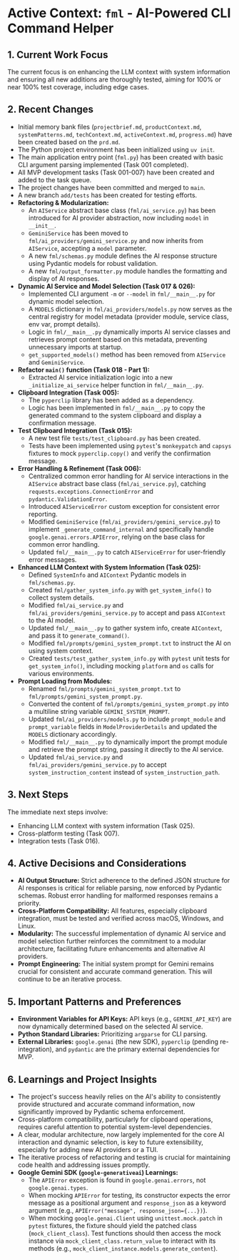 # Active Context: `fml` - AI-Powered CLI Command Helper

## 1. Current Work Focus

The current focus is on enhancing the LLM context with system information and ensuring all new additions are thoroughly tested, aiming for 100% or near 100% test coverage, including edge cases.

## 2. Recent Changes

- Initial memory bank files (`projectbrief.md`, `productContext.md`, `systemPatterns.md`, `techContext.md`, `activeContext.md`, `progress.md`) have been created based on the `prd.md`.
- The Python project environment has been initialized using `uv init`.
- The main application entry point (`fml.py`) has been created with basic CLI argument parsing implemented (Task 001 completed).
- All MVP development tasks (Task 001-007) have been created and added to the task queue.
- The project changes have been committed and merged to `main`.
- A new branch `add/tests` has been created for testing efforts.
- **Refactoring & Modularization:**
  - An `AIService` abstract base class (`fml/ai_service.py`) has been introduced for AI provider abstraction, now including `model` in `__init__`.
  - `GeminiService` has been moved to `fml/ai_providers/gemini_service.py` and now inherits from `AIService`, accepting a `model` parameter.
  - A new `fml/schemas.py` module defines the AI response structure using Pydantic models for robust validation.
  - A new `fml/output_formatter.py` module handles the formatting and display of AI responses.
- **Dynamic AI Service and Model Selection (Task 017 & 026):**
  - Implemented CLI argument `-m` or `--model` in `fml/__main__.py` for dynamic model selection.
  - A `MODELS` dictionary in `fml/ai_providers/models.py` now serves as the central registry for model metadata (provider module, service class, env var, prompt details).
  - Logic in `fml/__main__.py` dynamically imports AI service classes and retrieves prompt content based on this metadata, preventing unnecessary imports at startup.
  - `get_supported_models()` method has been removed from `AIService` and `GeminiService`.
- **Refactor `main()` function (Task 018 - Part 1):**
  - Extracted AI service initialization logic into a new `_initialize_ai_service` helper function in `fml/__main__.py`.
- **Clipboard Integration (Task 005):**
  - The `pyperclip` library has been added as a dependency.
  - Logic has been implemented in `fml/__main__.py` to copy the generated command to the system clipboard and display a confirmation message.
- **Test Clipboard Integration (Task 015):**
  - A new test file `tests/test_clipboard.py` has been created.
  - Tests have been implemented using `pytest`'s `monkeypatch` and `capsys` fixtures to mock `pyperclip.copy()` and verify the confirmation message.
- **Error Handling & Refinement (Task 006):**
  - Centralized common error handling for AI service interactions in the `AIService` abstract base class (`fml/ai_service.py`), catching `requests.exceptions.ConnectionError` and `pydantic.ValidationError`.
  - Introduced `AIServiceError` custom exception for consistent error reporting.
  - Modified `GeminiService` (`fml/ai_providers/gemini_service.py`) to implement `_generate_command_internal` and specifically handle `google.genai.errors.APIError`, relying on the base class for common error handling.
  - Updated `fml/__main__.py` to catch `AIServiceError` for user-friendly error messages.
- **Enhanced LLM Context with System Information (Task 025):**
  - Defined `SystemInfo` and `AIContext` Pydantic models in `fml/schemas.py`.
  - Created `fml/gather_system_info.py` with `get_system_info()` to collect system details.
  - Modified `fml/ai_service.py` and `fml/ai_providers/gemini_service.py` to accept and pass `AIContext` to the AI model.
  - Updated `fml/__main__.py` to gather system info, create `AIContext`, and pass it to `generate_command()`.
  - Modified `fml/prompts/gemini_system_prompt.txt` to instruct the AI on using system context.
  - Created `tests/test_gather_system_info.py` with `pytest` unit tests for `get_system_info()`, including mocking `platform` and `os` calls for various environments.
- **Prompt Loading from Modules:**
  - Renamed `fml/prompts/gemini_system_prompt.txt` to `fml/prompts/gemini_system_prompt.py`.
  - Converted the content of `fml/prompts/gemini_system_prompt.py` into a multiline string variable `GEMINI_SYSTEM_PROMPT`.
  - Updated `fml/ai_providers/models.py` to include `prompt_module` and `prompt_variable` fields in `ModelProviderDetails` and updated the `MODELS` dictionary accordingly.
  - Modified `fml/__main__.py` to dynamically import the prompt module and retrieve the prompt string, passing it directly to the AI service.
  - Updated `fml/ai_service.py` and `fml/ai_providers/gemini_service.py` to accept `system_instruction_content` instead of `system_instruction_path`.

## 3. Next Steps

The immediate next steps involve:

- Enhancing LLM context with system information (Task 025).
- Cross-platform testing (Task 007).
- Integration tests (Task 016).

## 4. Active Decisions and Considerations

- **AI Output Structure:** Strict adherence to the defined JSON structure for AI responses is critical for reliable parsing, now enforced by Pydantic schemas. Robust error handling for malformed responses remains a priority.
- **Cross-Platform Compatibility:** All features, especially clipboard integration, must be tested and verified across macOS, Windows, and Linux.
- **Modularity:** The successful implementation of dynamic AI service and model selection further reinforces the commitment to a modular architecture, facilitating future enhancements and alternative AI providers.
- **Prompt Engineering:** The initial system prompt for Gemini remains crucial for consistent and accurate command generation. This will continue to be an iterative process.

## 5. Important Patterns and Preferences

- **Environment Variables for API Keys:** API keys (e.g., `GEMINI_API_KEY`) are now dynamically determined based on the selected AI service.
- **Python Standard Libraries:** Prioritizing `argparse` for CLI parsing.
- **External Libraries:** `google.genai` (the new SDK), `pyperclip` (pending re-integration), and `pydantic` are the primary external dependencies for MVP.

## 6. Learnings and Project Insights

- The project's success heavily relies on the AI's ability to consistently provide structured and accurate command information, now significantly improved by Pydantic schema enforcement.
- Cross-platform compatibility, particularly for clipboard operations, requires careful attention to potential system-level dependencies.
- A clear, modular architecture, now largely implemented for the core AI interaction and dynamic selection, is key to future extensibility, especially for adding new AI providers or a TUI.
- The iterative process of refactoring and testing is crucial for maintaining code health and addressing issues promptly.
- **Google Gemini SDK (`google-generativeai`) Learnings:**
  - The `APIError` exception is found in `google.genai.errors`, not `google.genai.types`.
  - When mocking `APIError` for testing, its constructor expects the error message as a positional argument and `response_json` as a keyword argument (e.g., `APIError("message", response_json={...})`).
  - When mocking `google.genai.Client` using `unittest.mock.patch` in `pytest` fixtures, the fixture should yield the patched class (`mock_client_class`). Test functions should then access the mock instance via `mock_client_class.return_value` to interact with its methods (e.g., `mock_client_instance.models.generate_content`).
